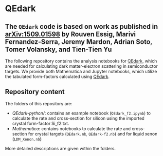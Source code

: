 # QEdark

## The `QEdark` code is based on work as published in [arXiv:1509.01598](https://arxiv.org/abs/1509.01598) by Rouven Essig, Marivi Fernandez-Serra, Jeremy Mardon, Adrian Soto, Tomer Volansky, and Tien-Tien Yu

The following repository contains the analysis notebooks for [QEdark](https://github.com/adrian-soto/QEdark_repo), which are needed for calculating dark matter-electron scattering in semiconductor targets. We provide both Mathematica and Jupyter notebooks, which utilize the tabulated form-factors calculated using [QEdark](https://github.com/adrian-soto/QEdark_repo). 

## Repository content
The folders of this repository are:
- *QEdark-python/*: contains an example notebook (`QEdark_f2.ipynb`) to calculate the rate and cross-section for silicon using the imported crystal form-factor Si_f2.txt. 
- *Mathematica*: contains notebooks to calculate the rate and cross-section for crystal targets (`QEdark.nb`, `QEdark-f2.nb`) and for liquid xenon (`LDM_Xenon.nb`)

More detailed descriptions are given within the folders.
